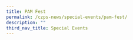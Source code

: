 ```yaml
---
title: PAM Fest
permalink: /czps-news/special-events/pam-fest/
description: ""
third_nav_title: Special Events
---
```

